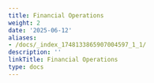 ```yaml
---
title: Financial Operations
weight: 2
date: '2025-06-12'
aliases:
- /docs/_index_1748133865907004597_1_1/
description: ''
linkTitle: Financial Operations
type: docs
---
```


